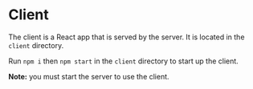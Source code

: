 # Client 

The client is a React app that is served by the server. It is located in the `client` directory.

Run `npm i` then `npm start` in the `client` directory to start up the client.

**Note:** you must start the server to use the client.